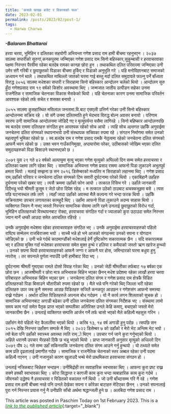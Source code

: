 ```yaml
---
title: 'कसले चाख्छ बजेट र विकासको फल'
date: 2023-02-01
permalink: /posts/2023/02/post-1/
tags:
  - Harwa Charwa
---
```

**_-Balaram Bhattarai_**

हरवा चरवा, भुमिहिन र दलितका सहयोगी अभियन्ता गणेश प्रसाद राम हामी बीचमा रहनुभएन । २०३७ सालमा सप्तरीको सुरुगां,कनकपुरमा जन्मिएका गणेश प्रसाद राम सिनो बहिस्कार,सुकुम्बासी र हरवाचरवाका पक्षमा निरन्तर पैरवीमा रहेका बलदेब रामका कान्छा छोरा हुन । तथाकथित दलित परिवारमा जन्मिएका उनी उमेर संगै गरिबी र छुवाछुतको पिडाका बीचमा हुर्किए र पिडाको अनुभुति गरे । यहि मनोविज्ञानबाट समाजको अध्ययन गर्न थाले ।
तथाकथित माथिल्लो जातको घरमा गाई बस्तु मर्दा दलित समुदायले फाल्नु पर्ने बाँध्यता विरुद्ध २०५६ सालमा मधेशका सप्तरी र सिराहामा सिनो बहिस्कार आन्दोलन चलेको थियो । आन्दोलन सुरु हुँदा गणेशप्रसाद राम १९ वर्षको किशोर अवस्थामा थिए । जन्मजात जातीय उत्पीडन सहेका उनमा राजनैतिक र सामाजिक चेतनाका विकास भैसकेको थियो । यहि चेतनाका कारण उनमा सामाजिक परिवर्तन आवश्यक रहेको तर्फ सचेत र शसक्त बनायो ।

२०५५ सालमा कुसहास्थित मसिलाल जनतामा.वि.बाट एसएली उत्तिर्ण गरेका उनी सिनो बहिस्कार आन्दोलनमा सक्रिय रहे । यो संगै उनमा दलितमाति हुने भेदभाव विरुद्ध बोल्न अग्रसर बनायो । परिणाम स्वरुप उनी सामाजिक आन्दोलनमा जोडिदै गए र मृत्युपर्यन्त यसैमा लागिरहे ।
सिनो बहिष्कार आन्दोलनपछि स्व बलदेव राममा दलितहरु संगठित हुन आवश्यक रहेको सोच आयो । त्यहि सोच अन्र्तगत उहाँकै अगुवाईमा जनचेतना दलित संगमको स्थापनाभयो उनी संस्थापक सचिवका रुपमा रहे । संगठन निर्माणमा समेत उनको महत्वपुर्ण भुमिका रहेको छ । स्व.बलदेब राम र गणेश प्रसाद रामकै नेतृत्वमा रहेको जनचेतना दलित संगमको आफनै भवन रहेको छ । उक्त भवन गाउँकानिमुखा, अप्ठ्यारोमा परेका, उठीबासको जोखिम भएका दलित समुदायहरुको पिडा बिसाउने स्थानभएको छ ।

२०७९ पुस २९ गते ४२ वर्षको अल्पायुमा मृत्यु भएका गणेश मृत्युको अघिल्लो दिन सम्म समेत हरवाचरवा र दलितका पक्षमा लागि रहेका थिए । सामाजिक अभियन्ता गणेश प्रसाद राममा आफनो पिडा लुकाउने अभुतपुर्व क्षमता थियो । मलाई सम्झना छ सन २०१६ डिसेम्बरको मध्यतिर म सिराहाको लहानमा थिए । गणेश प्रसाद राम,उहाँको परिवार र जनचेतना दलित संगमको टिम सवारी दुर्घटनामा परेको थियो । एकाबिहानै उहाँहरु दुर्घनामा परेको खबर पाए । त्यसै क्रममा उहाँको फोन आयो । तत्काल रिसिभ गरे । उहाँले जानकारी दिदैभन्नु भयो श्रीमती कुसुम र जेठो छोरा दिपेश रहेन्न् । म तत्काल उठेको ठाउबाट थचक्कभुइमा बसे । त्यस पछि घटनास्थल तर्फ लागे । त्यहाँ जादा उहाँको अवस्था मैलै कल्पना गरे भन्दा फरक थियो । उहाँकै सक्रियतामा उपचार लगायतका कामहुदै थिए । उहाँमा आफनो पिडा लुकाउने अदम्य साहास थियो । व्यक्तिगत जिवन नै नभए जस्तो निरन्तर सामाजिक सेवामा लागि रहने उनलाई छुवाछुतको विरोध गर्दा, भुमिहिन दलितहरुको विस्थापनबाट रोक्दा, हरवाचरवा संगठित गर्दा र ज्यालाको कुरा उठाउदा समेत निरन्तर ज्यान मार्ने धम्की आउदा समेत अवचलित रहिरहे ।

उनकै अगुवाईमा मधेशमा रहेका हरवाचरवाहरु संगठित भए । उनकै अगुवाईमा हरवाचरवाहरुको पहिलो राष्ट्यि सम्मेलन राजबिराजमा भयो । साच्चै भन्ने हो भने आजको संगठनमा उनको सपना र योगदान जोडिएको छ । उनी भन्ने गर्दथे काठमाण्डौंको मधेशलाई हेर्ने दृष्टिकोण सकारात्मक छैन । यदि सकारात्मक भए र हलिया मुक्ति गर्दा मधेशका हरवाचरवा समेत मुक्त हुन्थे र हलिया र कमैयाको जस्तो ऋण खारेज हुन्थ्यो । उनको सपना थियो हरवाचरवाहरुको आफनै जग्गा र आफनै घर होस, जमिन्दारको घरमा बधुवा हुनु नपरोस् । तर सपनाले पुर्णता नपाउँदै उनी हामीबाट विदा भए ।

दुर्घटनामा श्रीमती गुमाएका रामले दोस्रो विवाह गरेका थिए । उनको जेठी श्रीमतीका तर्फबाट १७ बर्षका एक छोरा छन । आजश्रीमती र छोरा मात्र अभिभावक बिहिन भएका छैनन् मधेश प्रदेशमा रहेका लाखौ हरवा चरवा परिबारहरु अभिभावक बिहिन भएका छन । जनचेतना दलित संगम र गणेश प्रसाद राम क्षेत्रकै पिडित दलितहरुको पिडा बिसाउने चौतारीको रुपमा रहेको छ । मैले भन्ने पनि गरेको थिए जिल्ला भरी रहेका दलितहरु उपर जब कुनै समस्या आउछ पिडितहरु सजिलै कनकपुर आउछन र गणेशसंग आफनो समस्या राख्ने गर्दछन । अर्थात दलित पिडितहरुले अपनत्व बोध गर्दछन । यो नै कार्य लगन शिलताको सुचक हो । सामाजिक अभियानबाट अगाडी बढेका उनी दलित जनचेतना दलित संगमका निर्देशक भए । संस्थामा लामो समय काम गर्दा समेत पैतृक प्राप्त भएको सम्पतीका अतिरिक्त उनले केहि कमाए, बचाएको जस्तो मेरो जानकारीमा छैन । उनलाई व्यक्तिगत सम्पत्ति आर्जन गर्ने तर्फ चासो भएको मैले कहिल्यै महसुस गरिन ।

उहाँसंग मेरो पहिलो भेट कैलालीमा भएको थियो । करिब १३, १४ वर्ष अगाडी हुनु पर्दछ । त्सपछि सन २०१५ देखि निरन्तर उहाँसग सम्पर्क मै थिए । २०२२ डिसेम्बर ७ को उहाँको र मेरो भेट अन्तिम भेट भयो । त्यो बेला पनि उहाँको स्वास्थ्य अवस्था त्यति राम््रो थिएन । उपचार गर्न जाने कुरा गर्नुभएको थियो । अहिले धरानमै उपचार भैरहको ठिकै छ भन्नु भएको थियो । प्राप्त जानकारी अनुसार मृत्युको अधिल्लो दिन २०७९ पौष २८ गते सम्म उहाँ सकिनसकि जनचेतना दलित संगम आउने गर्नु हुन्थयो । यो तथ्यले समेत काम प्रति दृढतालाई प्रमाणीत गर्दछ । सामाजिक र राजनैतिक चेतनाको स्तर अब्बल रहेका उनी पदमा कहिल्यै गएनन् । उनी नजानुको कारण खुलाउदै भन्थे मेरो प्राथमिकता हरवाचरवा संगठन हो ।

उनलाई नजिकबाट चिन्नेहरु भन्दछन : उनीबिद्रोही तर व्यवाहारिक स्वभावका थिए । आफना कुरा प्रष्ट राख्न सक्ने हक्की स्वाभावका थिए । कोरा सिद्धान्त र कागजी काम कुरा भन्दा व्यबाहारिक काम कुरा गर्दथे । जीवनको उद्धेश्य नै हरवाचरवा र पिडितको वकालत गर्ने थियो । जो उनी बाँच्दासम्म गरि नै रहे । गणेश प्रसाद राम हामी बीचमा नरहे पनि उनले देखेका सपना र कोरेका बाटाहरु मेटिएका छैनन् । उनको सपनालाई पुरा गर्न निरन्तर प्रयास गर्नु नै उनीप्रति साँचो अर्थमा श्रद्धान्जली हुने छ । अलबिदा गणेश प्रसाद राम ।

This article was posted in Paschim Today on 1st February 2023. This is a [<span style="color:green">*link to the published article*</span>](https://dalitonline.com/archives/16526?fbclid=IwAR0i2EVeL-F-xEVIOda64aOwR457RJFvt9rXw1SeLYPaGf1Ux0jDcksLkVk){:target="_blank"}
